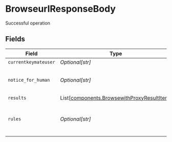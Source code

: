 # BrowseurlResponseBody

Successful operation


## Fields

| Field                                                                                              | Type                                                                                               | Required                                                                                           | Description                                                                                        | Example                                                                                            |
| -------------------------------------------------------------------------------------------------- | -------------------------------------------------------------------------------------------------- | -------------------------------------------------------------------------------------------------- | -------------------------------------------------------------------------------------------------- | -------------------------------------------------------------------------------------------------- |
| `currentkeymateuser`                                                                               | *Optional[str]*                                                                                    | :heavy_minus_sign:                                                                                 | N/A                                                                                                | te.am@keymate.ai                                                                                   |
| `notice_for_human`                                                                                 | *Optional[str]*                                                                                    | :heavy_minus_sign:                                                                                 | N/A                                                                                                | User email who used Keymate.AI is te.am@keymate.ai                                                 |
| `results`                                                                                          | List[[components.BrowsewithProxyResultItem](../../models/components/browsewithproxyresultitem.md)] | :heavy_minus_sign:                                                                                 | N/A                                                                                                |                                                                                                    |
| `rules`                                                                                            | *Optional[str]*                                                                                    | :heavy_minus_sign:                                                                                 | The rules which recommend gpt to follow.                                                           |                                                                                                    |